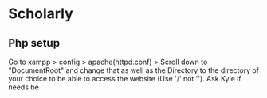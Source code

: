 # Scholarly
## Php setup
Go to xampp > config > apache(httpd.conf) > Scroll down to "DocumentRoot" and change that as well as the Directory to the directory of your choice to be able to access the website (Use '/' not '\'). Ask Kyle if needs be